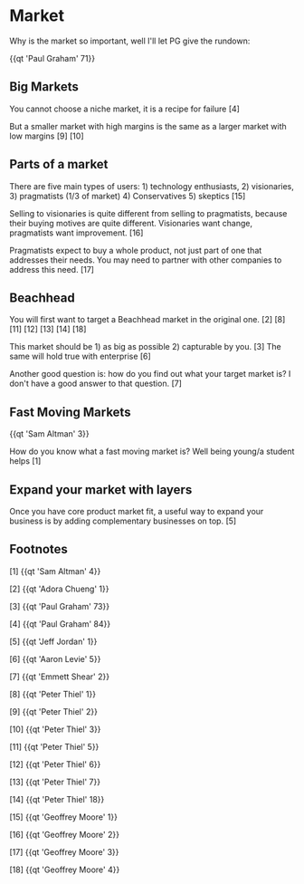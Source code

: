 # Market

Why is the market so important, well I'll let PG give the rundown:

{{qt 'Paul Graham' 71}}

## Big Markets

You cannot choose a niche market, it is a recipe for failure [4]

But a smaller market with high margins is the same as a larger market with low margins [9] [10]

## Parts of a market

There are five main types of users: 1) technology enthusiasts, 2) visionaries, 3) pragmatists (1/3 of market) 4) Conservatives 5) skeptics [15]

Selling to visionaries is quite different from selling to pragmatists, because their buying motives are quite different. Visionaries want change, pragmatists want improvement. [16]

Pragmatists expect to buy a whole product, not just part of one that addresses their needs. You may need to partner with other companies to address this need. [17]


## Beachhead

You will first want to target a Beachhead market in the original one. [2] [8] [11] [12] [13] [14] [18]

This market should be 1) as big as possible 2) capturable by you. [3] The same will hold true with enterprise [6]

Another good question is: how do you find out what your target market is? I don't have a good answer to that question. [7]

## Fast Moving Markets

{{qt 'Sam Altman' 3}}

How do you know what a fast moving market is? Well being young/a student helps [1]

## Expand your market with layers

Once you have core product market fit, a useful way to expand your business is by adding complementary businesses on top. [5]



## Footnotes

[1] {{qt 'Sam Altman' 4}}

[2] {{qt 'Adora Chueng' 1}}

[3] {{qt 'Paul Graham' 73}}

[4] {{qt 'Paul Graham' 84}}

[5] {{qt 'Jeff Jordan' 1}}

[6] {{qt 'Aaron Levie' 5}}

[7] {{qt 'Emmett Shear' 2}}

[8] {{qt 'Peter Thiel' 1}}

[9] {{qt 'Peter Thiel' 2}}

[10] {{qt 'Peter Thiel' 3}}

[11] {{qt 'Peter Thiel' 5}}

[12] {{qt 'Peter Thiel' 6}}

[13] {{qt 'Peter Thiel' 7}}

[14] {{qt 'Peter Thiel' 18}}

[15] {{qt 'Geoffrey Moore' 1}}

[16] {{qt 'Geoffrey Moore' 2}}

[17] {{qt 'Geoffrey Moore' 3}}

[18] {{qt 'Geoffrey Moore' 4}}
